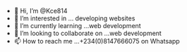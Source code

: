 - 👋 Hi, I’m @Kce814
- 👀 I’m interested in ... developing websites
- 🌱 I’m currently learning ...web development 
- 💞️ I’m looking to collaborate on ...web development 
- 📫 How to reach me ...+234(0)8147666075 on Whatsapp 

<!--
Kce814/Kce814 is a ✨ special ✨ repository because its `README.md` (this file) appears on your GitHub profile.
You can click the Preview link to take a look at your changes.
--->
